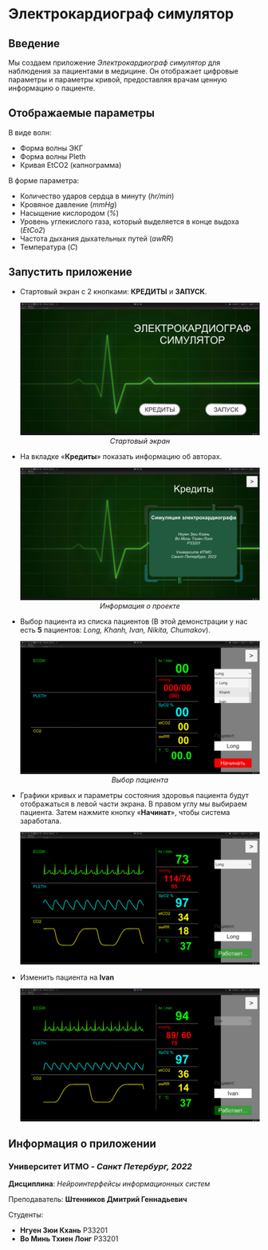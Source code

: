 # Электрокардиограф симулятор



## Введение

Мы создаем приложение _Электрокардиограф симулятор_ для наблюдения за пациентами в медицине. Он отображает 
цифровые параметры и параметры кривой, предоставляя врачам ценную информацию о пациенте.


## Отображаемые параметры

В виде волн:
- Форма волны ЭКГ
- Форма волны Pleth
- Кривая EtCO2 (капнограмма)

В форме параметра:
- Количество ударов сердца в минуту (_hr/min_)
- Кровяное давление (_mmHg_)
- Насыщение кислородом (_%_)
- Уровень углекислого газа, который выделяется в конце выдоха (_EtCo2_)
- Частота дыхания дыхательных путей (_awRR_)
- Температура (_C_)

## Запустить приложение

- Стартовый экран с 2 кнопками: **КРЕДИТЫ** и **ЗАПУСК**.
 
    <img src="./images/1 - homepage.png" alt="Homepage" />
    <div align="center">
        <i>Стартовый экран</i>
    </div>

- На вкладке «**Кредиты**» показать информацию об авторах.

    <img src="./images/2 - credits.png"/>
    <div align="center">
        <i>Информация о проекте</i>
    </div>

- Выбор пациента из списка пациентов (В этой демонстрации у нас есть **5** пациентов: _Long, Khanh, Ivan, Nikita, Chumakov_).

    <img src="./images/4%20-%20choose%20patient.png"/>
    <div align="center">
        <i>Выбор пациента</i>
    </div>

- Графики кривых и параметры состояния здоровья пациента будут отображаться в левой части экрана. В правом углу мы выбираем пациента. Затем нажмите кнопку «**Начинат**», чтобы система заработала.

    <img src="./images/5%20-%20Long.png"/>

- Изменить пациента на **Ivan**

    <img src="./images/6%20-%20Ivan.png"/>

## Информация о приложении

### Университет ИТМО - _Санкт Петербург, 2022_

**Дисциплина**: _Нейроинтерфейсы информационных систем_

Преподаватель: **Штенников Дмитрий Геннадьевич** 

Студенты: 
  - **Нгуен Зюи Кхань** P33201 
  - **Во Минь Тхиен Лонг** P33201
  